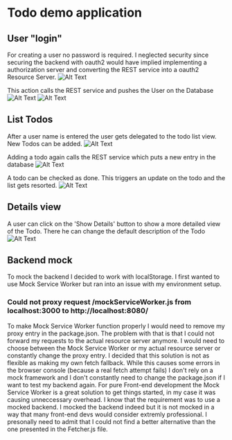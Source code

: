 # Todo demo application

## User "login" 
For creating a user no password is required. I neglected security since securing the backend with oauth2 would have implied implementing a authorization server and converting the REST service into a oauth2 Resource Server.
![Alt Text](https://s8.gifyu.com/images/chrome_kMZdNR9SbH.gif)

This action calls the REST service and pushes the User on the Database
![Alt Text](https://i.ibb.co/xC0zPF4/hibernate.png)
![Alt Text](https://i.ibb.co/QdXySVP/intervenant-Hugo.png)

## List Todos
After a user name is entered the user gets delegated to the todo list view. New Todos can be added.
![Alt Text](https://s8.gifyu.com/images/chrome_aQ8zbgThHJ.gif)

Adding a todo again calls the REST service which puts a new entry in the database
![Alt Text](https://i.ibb.co/KFmmQ87/todotable.png)

A todo can be checked as done. This triggers an update on the todo and the list gets resorted.
![Alt Text](https://s8.gifyu.com/images/chrome_NGVYsYHjvG.gif)

## Details view
A user can click on the 'Show Details' button to show a more detailed view of the Todo. There he can change the default description of the Todo
![Alt Text](https://s8.gifyu.com/images/chrome_uLMbrwmRD4.gif)

## Backend mock
To mock the backend I decided to work with localStorage. I first wanted to use Mock Service Worker but ran into an issue with my environment setup.

### Could not proxy request /mockServiceWorker.js from localhost:3000 to http://localhost:8080/

To make Mock Service Worker function properly I would need to remove my proxy entry in the package.json. The problem with that is that I could not forward my requests
to the actual resource server anymore. I would need to choose between the Mock Service Worker or my actual resource server or constantly change the proxy entry. 
I decided that this solution is not as flexible as making my own fetch fallback.
While this causes some errors in the browser console (because a real fetch attempt fails) I don't rely on a mock framework and I don't constantly need to change the package.json if I want to test my backend again.
For pure Front-end development the Mock Service Worker is a great solution to get things started, in my case it was causing unneccessary overhead.
I know that the requirement was to use a mocked backend. I mocked the backend indeed but it is not mocked in a way that many front-end devs would consider extremly professional.
I presonally need to admit that I could not find a better alternative than the one presented in the Fetcher.js file.


